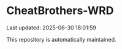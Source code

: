 # CheatBrothers-WRD

Last updated: 2025-06-30 18:01:59

This repository is automatically maintained.
